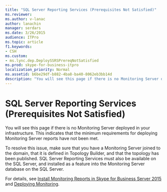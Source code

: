 ```yaml
---
title: "SQL Server Reporting Services (Prerequisites Not Satisfied)"
ms.reviewer: 
ms.author: v-lanac
author: lanachin
manager: serdars
ms.date: 3/26/2015
audience: ITPro
ms.topic: article
f1.keywords:
- CSH
ms.custom:
- ms.lync.dep.DeploySSRSPrereqNotSatisfied
ms.prod: skype-for-business-itpro
localization_priority: Normal
ms.assetid: b6be29df-b882-4ba8-ba40-8062eb3bb14d
description: "You will see this page if there is no Monitoring Server deployed in your infrastructure. This indicates that the minimum requirements for deploying Monitoring Server reports have not been met."
---
```


# SQL Server Reporting Services (Prerequisites Not Satisfied)

You will see this page if there is no Monitoring Server deployed in your infrastructure. This indicates that the minimum requirements for deploying Monitoring Server reports have not been met.

To resolve this issue, make sure that you have a Monitoring Server joined to the domain, that it is defined in Topology Builder, and that the topology has been published. SQL Server Reporting Services must also be available on the SQL Server, and installed as a feature into the Monitoring Server database on the SQL Server.

For details, see [Install Monitoring Reports in Skype for Business Server 2015](../../deploy/deploy-monitoring/install-monitoring-reports.md) and [Deploying Monitoring](https://technet.microsoft.com/library/117f4a3e-0670-4388-a553-b9854921145f.aspx).


